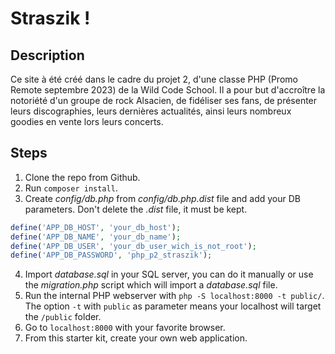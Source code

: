 # Straszik !

## Description

Ce site à été créé dans le cadre du projet 2, d'une classe PHP (Promo Remote septembre 2023) de la Wild Code School.
Il a pour but d'accroître la notoriété d'un groupe de rock Alsacien, de fidéliser ses fans, de présenter leurs discographies, leurs dernières actualités,
ainsi leurs nombreux goodies en vente lors leurs concerts. 

## Steps

1. Clone the repo from Github.
2. Run `composer install`.
3. Create _config/db.php_ from _config/db.php.dist_ file and add your DB parameters. Don't delete the _.dist_ file, it must be kept.

```php
define('APP_DB_HOST', 'your_db_host');
define('APP_DB_NAME', 'your_db_name');
define('APP_DB_USER', 'your_db_user_wich_is_not_root');
define('APP_DB_PASSWORD', 'php_p2_straszik');
```

4. Import _database.sql_ in your SQL server, you can do it manually or use the _migration.php_ script which will import a _database.sql_ file.
5. Run the internal PHP webserver with `php -S localhost:8000 -t public/`. The option `-t` with `public` as parameter means your localhost will target the `/public` folder.
6. Go to `localhost:8000` with your favorite browser.
7. From this starter kit, create your own web application.



